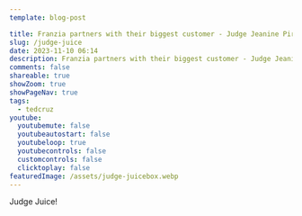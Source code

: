 ```yaml
---
template: blog-post

title: Franzia partners with their biggest customer - Judge Jeanine Pirro
slug: /judge-juice
date: 2023-11-10 06:14
description: Franzia partners with their biggest customer - Judge Jeanine Pirro
comments: false
shareable: true
showZoom: true
showPageNav: true
tags:
  - tedcruz
youtube:
  youtubemute: false
  youtubeautostart: false
  youtubeloop: true
  youtubecontrols: false
  customcontrols: false
  clicktoplay: false
featuredImage: /assets/judge-juicebox.webp
---
```

Judge Juice!
